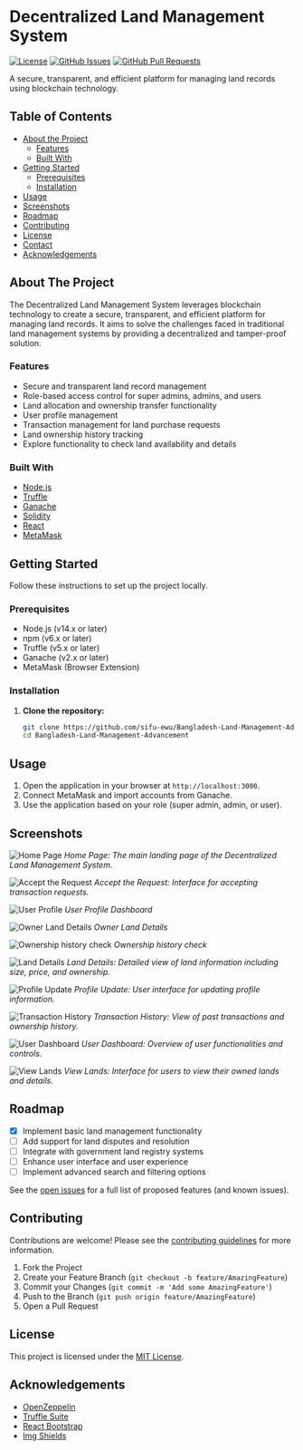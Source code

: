 # Decentralized Land Management System

[![License](https://img.shields.io/badge/license-MIT-blue.svg)](LICENSE)
[![GitHub Issues](https://img.shields.io/github/issues/sifu-ewu/Bangladesh-Land-Management-Advancement.svg)](https://github.com/sifu-ewu/Bangladesh-Land-Management-Advancement/issues)
[![GitHub Pull Requests](https://img.shields.io/github/issues-pr/sifu-ewu/Bangladesh-Land-Management-Advancement.svg)](https://github.com/sifu-ewu/Bangladesh-Land-Management-Advancement/pulls)

A secure, transparent, and efficient platform for managing land records using blockchain technology.

## Table of Contents

- [About the Project](#about-the-project)
  - [Features](#features)
  - [Built With](#built-with)
- [Getting Started](#getting-started)
  - [Prerequisites](#prerequisites)
  - [Installation](#installation)
- [Usage](#usage)
- [Screenshots](#screenshots)
- [Roadmap](#roadmap)
- [Contributing](#contributing)
- [License](#license)
- [Contact](#contact)
- [Acknowledgements](#acknowledgements)

## About The Project

The Decentralized Land Management System leverages blockchain technology to create a secure, transparent, and efficient platform for managing land records. It aims to solve the challenges faced in traditional land management systems by providing a decentralized and tamper-proof solution.

### Features

- Secure and transparent land record management
- Role-based access control for super admins, admins, and users
- Land allocation and ownership transfer functionality
- User profile management
- Transaction management for land purchase requests
- Land ownership history tracking
- Explore functionality to check land availability and details

### Built With

- [Node.js](https://nodejs.org/)
- [Truffle](https://www.trufflesuite.com/)
- [Ganache](https://www.trufflesuite.com/ganache)
- [Solidity](https://soliditylang.org/)
- [React](https://reactjs.org/)
- [MetaMask](https://metamask.io/)

## Getting Started

Follow these instructions to set up the project locally.

### Prerequisites

- Node.js (v14.x or later)
- npm (v6.x or later)
- Truffle (v5.x or later)
- Ganache (v2.x or later)
- MetaMask (Browser Extension)

### Installation

1. **Clone the repository:**
   ```sh
   git clone https://github.com/sifu-ewu/Bangladesh-Land-Management-Advancement.git
   cd Bangladesh-Land-Management-Advancement
## Usage

1. Open the application in your browser at `http://localhost:3000`.
2. Connect MetaMask and import accounts from Ganache.
3. Use the application based on your role (super admin, admin, or user).

## Screenshots

![Home Page](https://github.com/sifu-ewu/Bangladesh-Land-Management-Advancement/blob/main/screen%20shot/Home%20page.png)
*Home Page: The main landing page of the Decentralized Land Management System.*

![Accept the Request](https://github.com/sifu-ewu/Bangladesh-Land-Management-Advancement/blob/main/screen%20shot/Accept%20the%20Request.png)
*Accept the Request: Interface for accepting transaction requests.*

![User Profile](https://github.com/sifu-ewu/Bangladesh-Land-Management-Advancement/blob/main/screen%20shot/User%20Profile.png)
*User Profile Dashboard*

![Owner Land Details](https://github.com/sifu-ewu/Bangladesh-Land-Management-Advancement/blob/main/screen%20shot/Owner%20land%20details.png)
*Owner Land Details*

![Ownership history check](https://github.com/sifu-ewu/Bangladesh-Land-Management-Advancement/blob/main/screen%20shot/Ownership%20history%20check.png)
*Ownership history check*

![Land Details](https://github.com/sifu-ewu/Bangladesh-Land-Management-Advancement/blob/main/screen%20shot/Land%20Details.png)
*Land Details: Detailed view of land information including size, price, and ownership.*

![Profile Update](https://github.com/sifu-ewu/Bangladesh-Land-Management-Advancement/blob/main/screen%20shot/Profile%20Update.png)
*Profile Update: User interface for updating profile information.*

![Transaction History](https://github.com/sifu-ewu/Bangladesh-Land-Management-Advancement/blob/main/screen%20shot/Transaction%20History.png)
*Transaction History: View of past transactions and ownership history.*

![User Dashboard](https://github.com/sifu-ewu/Bangladesh-Land-Management-Advancement/blob/main/screen%20shot/User%20Dashboard.png)
*User Dashboard: Overview of user functionalities and controls.*

![View Lands](https://github.com/sifu-ewu/Bangladesh-Land-Management-Advancement/blob/main/screen%20shot/View%20Lands.png)
*View Lands: Interface for users to view their owned lands and details.*




## Roadmap

- [x] Implement basic land management functionality
- [ ] Add support for land disputes and resolution
- [ ] Integrate with government land registry systems
- [ ] Enhance user interface and user experience
- [ ] Implement advanced search and filtering options

See the [open issues](https://github.com/sifu-ewu/Bangladesh-Land-Management-Advancement/issues) for a full list of proposed features (and known issues).

## Contributing

Contributions are welcome! Please see the [contributing guidelines](CONTRIBUTING.md) for more information.

1. Fork the Project
2. Create your Feature Branch (`git checkout -b feature/AmazingFeature`)
3. Commit your Changes (`git commit -m 'Add some AmazingFeature'`)
4. Push to the Branch (`git push origin feature/AmazingFeature`)
5. Open a Pull Request

## License

This project is licensed under the [MIT License](LICENSE).



## Acknowledgements

- [OpenZeppelin](https://openzeppelin.com/)
- [Truffle Suite](https://www.trufflesuite.com/)
- [React Bootstrap](https://react-bootstrap.github.io/)
- [Img Shields](https://shields.io/)
